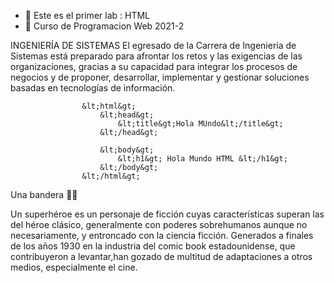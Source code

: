 - 👀 Este es el primer lab : HTML
- 🌱 Curso de Programacion Web 2021-2

<!---
You can click the Preview link to take a look at your changes.
--->

INGENIERÍA DE SISTEMAS
El egresado de la Carrera de Ingeniería de Sistemas está preparado para afrontar los retos y las exigencias de las organizaciones, gracias a su capacidad para integrar los procesos de negocios y de proponer, desarrollar, implementar y gestionar soluciones basadas en tecnologías de información.

                    &lt;html&gt;
                        &lt;head&gt;
                            &lt;title&gt;Hola MUndo&lt;/title&gt;
                        &lt;/head&gt;

                        &lt;body&gt;
                            &lt;h1&gt; Hola Mundo HTML &lt;/h1&gt;
                        &lt;/body&gt;
                    &lt;/html&gt;

Una bandera &#x1f3f4;&#x200d;&#x2620;&#xfe0f;

Un superhéroe es un personaje de ficción cuyas características superan las del héroe clásico, generalmente con poderes sobrehumanos aunque no necesariamente, y entroncado con la ciencia ficción. Generados a finales de los años 1930 en la industria del comic book estadounidense, que contribuyeron a levantar,​han gozado de multitud de adaptaciones a otros medios, especialmente el cine.


